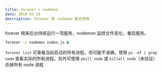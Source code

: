 ```yaml
---
title: forever + nodemon
date: 2018-03-19
description: forever 和 nodemon 配合使用
---
```


forever 用来后台持续运行一项服务，nodemon 监控文件变化，重启服务。

```bash
forever -c nodemon index.js &
```

`forever list` 可查看当前启动的所有进程，但可能不准确，使用  `ps -ef | grep node` 查看实际的所有进程。另外可使用 `pkill node` 或 `killall node`（未验证）杀掉所有 node 进程